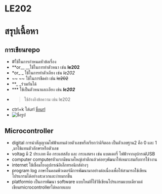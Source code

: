 # LE202
# สรุปเนื้อหา 
## การเขียนrepo
  - #ใช้ในการกำหนดหัวข้อเรื่อง 
  - **or__ __ใช้ในการทำตัวหนา เช่น **le202**
  - *or_ _ ใช้ในการทำตัวเอียง เช่น *le202*
  - ~~ ~~ ใช้ในการขีดค่า เช่น ~~le202~~
  - **_ _ร่วมกันได้
  - *** ใช้เป็นตัวหนาและเอียง เช่น ***le202***
  - >ใช้อ้างอิงข้อความ เช่น le202 
  - ctrl+k ใส่url [ชื่อurl](url) 
  - ![ชื่อรูป](urlรูป) 
  
## Microcontroller
- digital
  การนำสัญญาณไฟฟ้าแทนด้วยตัวเลขหรือเรียกว่าดิจิตอล เป็นตัวเลขฐาน2 คือ 0 และ 1 ,มาใช้แทนตัวอักษรหรือตัวเลข  
 - voltag มี 2 ประเภท คือ กระแสสลับ และ กระแสตรง เช่น แบตเตอรี่ ไฟฟ้าจากอุปกรณ์USB
 - computer computerตัวแรกมีขนาดใหญ่เท่าตึกแล้วค่อยๆพัฒนาให้เหมาะสมกับการใช้างาน
 - internet ใช้เชื่อมโยงอุปกรณ์อิเล็กทรอนิกส์ต่างๆ
 - program log ภาษาในคอมพิวเตอร์มีการพัฒนามาอย่างต่อเนื่องเพื่อให้สามารถใช้เขียนโปรแกรมได้อย่างสะดวกและง่ายมากขึ้น
 - platformio เป็นการพัฒนา software แบบใหม่ที่ใช้วิธีเขียนโปรแกรมแบบเดียวแต่เขียนmicrocontrollerได้หลายแบบ
